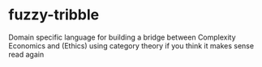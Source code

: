 # fuzzy-tribble

Domain specific language for building a bridge between Complexity Economics and (Ethics) using category theory
if you think it makes sense read again
